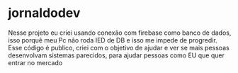# jornaldodev
Nesse projeto eu criei usando conexão com firebase como banco de dados, isso porquê meu Pc não roda IED de DB e isso me impede de progredir. 
Esse código é publico, criei com o objetivo de ajudar e ver se mais pessoas desenvolvam sistemas parecidos, para ajudar pessoas como EU que quer entrar no mercado
